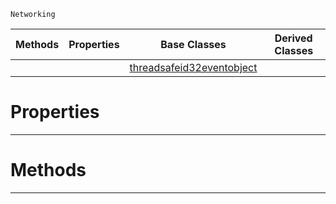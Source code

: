 `Networking`

|Methods|Properties|Base Classes|Derived Classes|
|---|---|---|---|
| | |[threadsafeid32eventobject](https://github.com/ZilchEngine/ZilchDocs/blob/master/code_reference/class_reference/threadsafeid32eventobject.markdown)| |


 #  Properties


---  
 #  Methods


---  
 

 